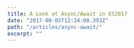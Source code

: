 ```yaml
---
title: A Look at Async/Await in ES2017
date: "2017-08-05T12:34:08.393Z"
path: "/articles/async-await/"
excerpt: ""
---
```


